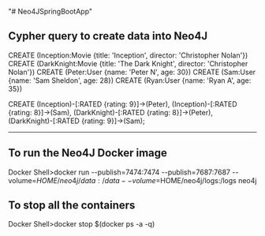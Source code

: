 "# Neo4JSpringBootApp" 

Cypher query to create data into Neo4J
--------------------------------------------------------------------------------

CREATE (Inception:Movie {title: 'Inception', director: 'Christopher Nolan'})
CREATE (DarkKnight:Movie {title: 'The Dark Knight', director: 'Christopher Nolan'})
CREATE (Peter:User {name: 'Peter N', age: 30})
CREATE (Sam:User {name: 'Sam Sheldon', age: 28})
CREATE (Ryan:User {name: 'Ryan A', age: 35})

CREATE 
(Inception)-[:RATED {rating: 9}]->(Peter),
(Inception)-[:RATED {rating: 8}]->(Sam),
(DarkKnight)-[:RATED {rating: 8}]->(Peter),
(DarkKnight)-[:RATED {rating: 9}]->(Sam);

-------------------------------------------------------------------------------


To run the Neo4J Docker image 
---------------------------------
Docker Shell>docker run     --publish=7474:7474 --publish=7687:7687     --volume=$HOME/neo4j/data:/data     --volume=$HOME/neo4j/logs:/logs     neo4j

To stop all the containers
---------------------------------
Docker Shell>docker stop $(docker ps -a -q)
